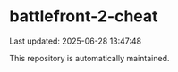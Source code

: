 # battlefront-2-cheat

Last updated: 2025-06-28 13:47:48

This repository is automatically maintained.
